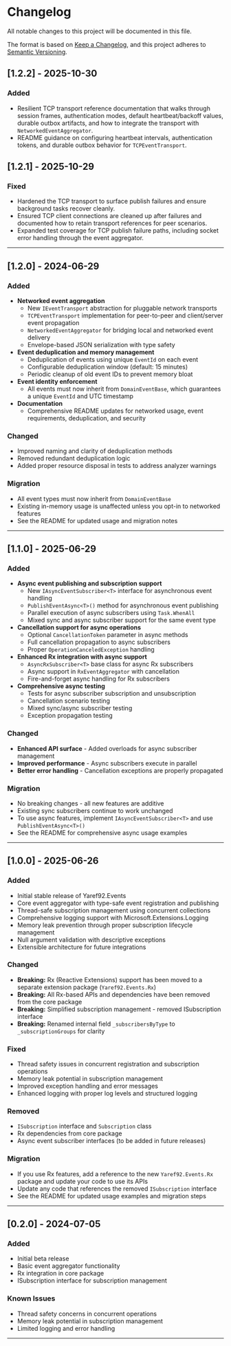 # Changelog

All notable changes to this project will be documented in this file.

The format is based on [Keep a Changelog](https://keepachangelog.com/en/1.0.0/),
and this project adheres to [Semantic Versioning](https://semver.org/spec/v2.0.0.html).

## [1.2.2] - 2025-10-30

### Added

- Resilient TCP transport reference documentation that walks through session frames, authentication modes, default heartbeat/backoff values, durable outbox artifacts, and how to integrate the transport with `NetworkedEventAggregator`.
- README guidance on configuring heartbeat intervals, authentication tokens, and durable outbox behavior for `TCPEventTransport`.

## [1.2.1] - 2025-10-29

### Fixed

- Hardened the TCP transport to surface publish failures and ensure background tasks recover cleanly.
- Ensured TCP client connections are cleaned up after failures and documented how to retain transport references for peer scenarios.
- Expanded test coverage for TCP publish failure paths, including socket error handling through the event aggregator.

---

## [1.2.0] - 2024-06-29

### Added

- **Networked event aggregation**
  - New `IEventTransport` abstraction for pluggable network transports
  - `TCPEventTransport` implementation for peer-to-peer and client/server event propagation
  - `NetworkedEventAggregator` for bridging local and networked event delivery
  - Envelope-based JSON serialization with type safety
- **Event deduplication and memory management**
  - Deduplication of events using unique `EventId` on each event
  - Configurable deduplication window (default: 15 minutes)
  - Periodic cleanup of old event IDs to prevent memory bloat
- **Event identity enforcement**
  - All events must now inherit from `DomainEventBase`, which guarantees a unique `EventId` and UTC timestamp
- **Documentation**
  - Comprehensive README updates for networked usage, event requirements, deduplication, and security

### Changed

- Improved naming and clarity of deduplication methods
- Removed redundant deduplication logic
- Added proper resource disposal in tests to address analyzer warnings

### Migration

- All event types must now inherit from `DomainEventBase`
- Existing in-memory usage is unaffected unless you opt-in to networked features
- See the README for updated usage and migration notes

---

## [1.1.0] - 2025-06-29

### Added

- **Async event publishing and subscription support**
  - New `IAsyncEventSubscriber<T>` interface for asynchronous event handling
  - `PublishEventAsync<T>()` method for asynchronous event publishing
  - Parallel execution of async subscribers using `Task.WhenAll`
  - Mixed sync and async subscriber support for the same event type
- **Cancellation support for async operations**
  - Optional `CancellationToken` parameter in async methods
  - Full cancellation propagation to async subscribers
  - Proper `OperationCanceledException` handling
- **Enhanced Rx integration with async support**
  - `AsyncRxSubscriber<T>` base class for async Rx subscribers
  - Async support in `RxEventAggregator` with cancellation
  - Fire-and-forget async handling for Rx subscribers
- **Comprehensive async testing**
  - Tests for async subscriber subscription and unsubscription
  - Cancellation scenario testing
  - Mixed sync/async subscriber testing
  - Exception propagation testing

### Changed

- **Enhanced API surface** - Added overloads for async subscriber management
- **Improved performance** - Async subscribers execute in parallel
- **Better error handling** - Cancellation exceptions are properly propagated

### Migration

- No breaking changes - all new features are additive
- Existing sync subscribers continue to work unchanged
- To use async features, implement `IAsyncEventSubscriber<T>` and use `PublishEventAsync<T>()`
- See the README for comprehensive async usage examples

---

## [1.0.0] - 2025-06-26

### Added

- Initial stable release of Yaref92.Events
- Core event aggregator with type-safe event registration and publishing
- Thread-safe subscription management using concurrent collections
- Comprehensive logging support with Microsoft.Extensions.Logging
- Memory leak prevention through proper subscription lifecycle management
- Null argument validation with descriptive exceptions
- Extensible architecture for future integrations

### Changed

- **Breaking:** Rx (Reactive Extensions) support has been moved to a separate extension package (`Yaref92.Events.Rx`)
- **Breaking:** All Rx-based APIs and dependencies have been removed from the core package
- **Breaking:** Simplified subscription management - removed ISubscription interface
- **Breaking:** Renamed internal field `_subscribersByType` to `_subscriptionGroups` for clarity

### Fixed

- Thread safety issues in concurrent registration and subscription operations
- Memory leak potential in subscription management
- Improved exception handling and error messages
- Enhanced logging with proper log levels and structured logging

### Removed

- `ISubscription` interface and `Subscription` class
- Rx dependencies from core package
- Async event subscriber interfaces (to be added in future releases)

### Migration

- If you use Rx features, add a reference to the new `Yaref92.Events.Rx` package and update your code to use its APIs
- Update any code that references the removed `ISubscription` interface
- See the README for updated usage examples and migration steps

---

## [0.2.0] - 2024-07-05

### Added

- Initial beta release
- Basic event aggregator functionality
- Rx integration in core package
- ISubscription interface for subscription management

### Known Issues

- Thread safety concerns in concurrent operations
- Memory leak potential in subscription management
- Limited logging and error handling

---

